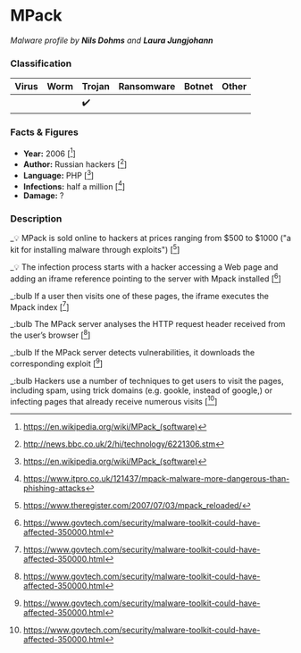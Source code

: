 # MPack

_Malware profile by **Nils Dohms** and **Laura Jungjohann**_

### Classification


| Virus              | Worm               | Trojan             | Ransomware         | Botnet             | Other                                   |
|:-------------------|:-------------------|:-------------------|:-------------------|:-------------------|:----------------------------------------|
|  |  | :heavy_check_mark: |  |  |  |

### Facts & Figures

* **Year:** 2006 [[^1]]
* **Author:** Russian hackers [[^2]]
* **Language:** PHP [[^1]]
* **Infections:** half a million [[^3]]
* **Damage:** ?

### Description

_:bulb: MPack is sold online to hackers at prices ranging from $500 to $1000 ("a kit for installing malware through exploits") [[^4]]

_:bulb: The infection process starts with a hacker accessing a Web page and adding an iframe reference pointing to the server with Mpack installed [[^5]]

_:bulb If a user then visits one of these pages, the iframe executes the Mpack index [[^5]]

_:bulb The MPack server analyses the HTTP request header received from the user’s browser [[^5]]

_:bulb If the MPack server detects vulnerabilities, it downloads the corresponding exploit [[^5]]

_:bulb Hackers use a number of techniques to get users to visit the pages, including spam, using trick domains (e.g. gookle, instead of google,) or infecting pages that already receive numerous visits [[^5]]


[^1]: https://en.wikipedia.org/wiki/MPack_(software)
[^2]: http://news.bbc.co.uk/2/hi/technology/6221306.stm
[^3]: https://www.itpro.co.uk/121437/mpack-malware-more-dangerous-than-phishing-attacks
[^4]: https://www.theregister.com/2007/07/03/mpack_reloaded/
[^5]: https://www.govtech.com/security/malware-toolkit-could-have-affected-350000.html
